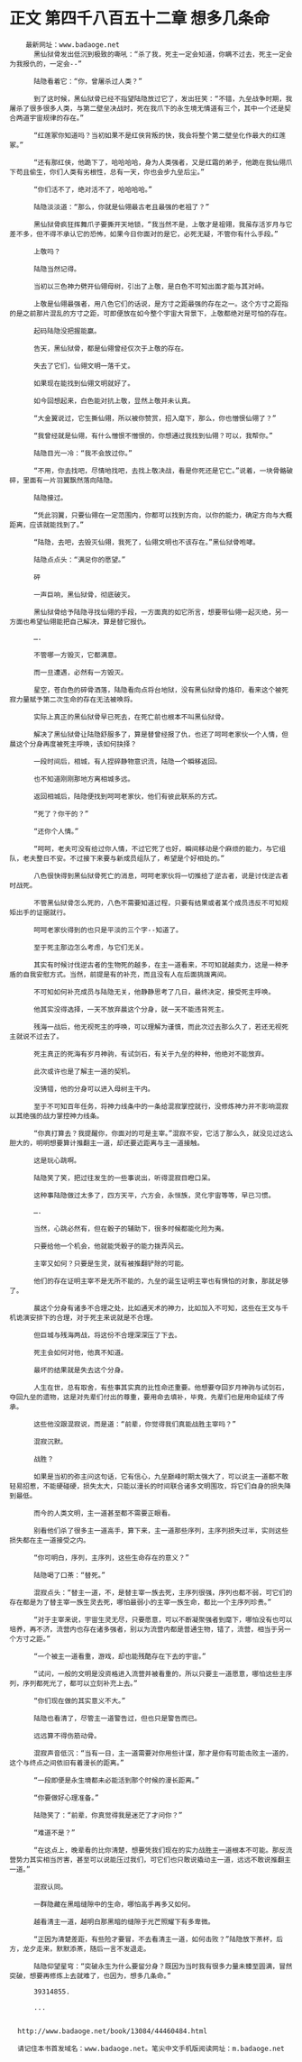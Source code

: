 # 正文 第四千八百五十二章 想多几条命
        最新网址：www.badaoge.net
          黑仙狱骨发出低沉到极致的嘶吼：“杀了我，死主一定会知道，你瞒不过去，死主一定会为我报仇的，一定会--”
      
          陆隐看着它：“你，曾屠杀过人类？”
      
          到了这时候，黑仙狱骨已经不指望陆隐放过它了，发出狂笑：“不错，九垒战争时期，我屠杀了很多很多人类，与第二壁垒决战时，死在我爪下的永生境无情道有三个，其中一个还是契合两道宇宙规律的存在。”
      
          “红莲冢你知道吗？当初如果不是红侠背叛的快，我会将整个第二壁垒化作最大的红莲冢。”
      
          “还有那红侠，他跪下了，哈哈哈哈，身为人类强者，又是红霜的弟子，他跪在我仙翎爪下苟且偷生，你们人类有劣根性，总有一天，你也会步九垒后尘。”
      
          “你们活不了，绝对活不了，哈哈哈哈。”
      
          陆隐淡淡道：“那么，你就是仙翎最古老且最强的老祖了？”
      
          黑仙狱骨疯狂挥舞爪子要撕开天地锁，“我当然不是，上敬才是祖翎，我虽存活岁月与它差不多，但不得不承认它的恐怖，如果今日你面对的是它，必死无疑，不管你有什么手段。”
      
          上敬吗？
      
          陆隐当然记得。
      
          当初以三色神力劈开仙翎母树，引出了上敬，是白色不可知出面才能与其对峙。
      
          上敬是仙翎最强者，用八色它们的话说，是方寸之距最强的存在之一。这个方寸之距指的是之前那片混乱的方寸之距，可即便放在如今整个宇宙大背景下，上敬都绝对是可怕的存在。
      
          起码陆隐没把握能赢。
      
          告天，黑仙狱骨，都是仙翎曾经仅次于上敬的存在。
      
          失去了它们，仙翎文明一落千丈。
      
          如果现在能找到仙翎文明就好了。
      
          如今回想起来，白色能对抗上敬，显然上敬并未认真。
      
          “大金翼说过，它生撕仙翎，所以被你赞赏，招入麾下，那么，你也憎恨仙翎了？”
      
          “我曾经就是仙翎，有什么憎恨不憎恨的，你想通过我找到仙翎？可以，我帮你。”
      
          陆隐目光一冷：“我不会放过你。”
      
          “不用，你去找吧，尽情地找吧，去找上敬决战，看是你死还是它亡。”说着，一块骨骼破碎，里面有一片羽翼飘然落向陆隐。
      
          陆隐接过。
      
          “凭此羽翼，只要仙翎在一定范围内，你都可以找到方向，以你的能力，确定方向与大概距离，应该就能找到了。”
      
          “陆隐，去吧，去毁灭仙翎，我死了，仙翎文明也不该存在。”黑仙狱骨咆哮。
      
          陆隐点点头：“满足你的愿望。”
      
          砰
      
          一声巨响，黑仙狱骨，彻底破灭。
      
          黑仙狱骨给予陆隐寻找仙翎的手段，一方面真的如它所言，想要带仙翎一起灭绝，另一方面也希望仙翎能把自己解决，算是替它报仇。
      
          ….
      
          不管哪一方毁灭，它都满意。
      
          而一旦遭遇，必然有一方毁灭。
      
          星空，苍白色的碎骨洒落，陆隐看向点将台地狱，没有黑仙狱骨的烙印，看来这个被死寂力量赋予第二次生命的存在无法被唤将。
      
          实际上真正的黑仙狱骨早已死去，在死亡前也根本不叫黑仙狱骨。
      
          解决了黑仙狱骨让陆隐舒服多了，算是替曾经报了仇，也还了呵呵老家伙一个人情，但晨这个分身再度被死主呼唤，该如何抉择？
      
          一段时间后，相城，有人捏碎静物意识流，陆隐一个瞬移返回。
      
          也不知道刚刚那地方离相城多远。
      
          返回相城后，陆隐便找到呵呵老家伙，他们有彼此联系的方式。
      
          “死了？你干的？”
      
          “还你个人情。”
      
          “呵呵，老夫可没有给过你人情，不过它死了也好，瞬间移动是个麻烦的能力，与它组队，老夫整日不安。不过接下来要与新成员组队了，希望是个好相处的。”
      
          八色很快得到黑仙狱骨死亡的消息，呵呵老家伙将一切推给了逆古者，说是讨伐逆古者时战死。
      
          不管黑仙狱骨怎么死的，八色不需要知道过程，只要有结果或者某个成员违反不可知规矩出手的证据就行。
      
          呵呵老家伙得到的也只是平淡的三个字--知道了。
      
          至于死主那边怎么考虑，与它们无关。
      
          其实有时候讨伐逆古者的生物死的越多，在主一道看来，不可知就越卖力，这是一种矛盾的自我安慰方式。当然，前提是有的补充，而且没有人在后面挑拨离间。
      
          不可知如何补充成员与陆隐无关，他静静思考了几日，最终决定，接受死主呼唤。
      
          他其实没得选择，一天不放弃晨这个分身，就一天不能违背死主。
      
          残海一战后，他无视死主的呼唤，可以理解为谨慎，而此次过去那么久了，若还无视死主就说不过去了。
      
          死主真正的死海有岁月神驹，有试剑石，有关于九垒的种种，他绝对不能放弃。
      
          此次或许也是了解主一道的契机。
      
          没猜错，他的分身可以进入母树主干内。
      
          至于不可知百年任务，将神力线条中的一条给混寂掌控就行，没修炼神力并不影响混寂以其绝强的战力掌控神力线条。
      
          “你真打算去？我提醒你，你面对的可是主宰。”混寂不安，它活了那么久，就没见过这么胆大的，明明想要算计推翻主一道，却还要近距离与主一道接触。
      
          这是玩心跳啊。
      
          陆隐笑了笑，把过往发生的一些事说出，听得混寂目瞪口呆。
      
          这种事陆隐做过太多了，四方天平，六方会，永恒族，灵化宇宙等等，早已习惯。
      
          ….
      
          当然，心跳必然有，但在骰子的辅助下，很多时候都能化险为夷。
      
          只要给他一个机会，他就能凭骰子的能力拨弄风云。
      
          主宰又如何？只要是生灵，就有被推翻铲除的可能。
      
          他们的存在证明主宰不是无所不能的，九垒的诞生证明主宰也有惧怕的对象，那就足够了。
      
          晨这个分身有诸多不合理之处，比如通天术的神力，比如加入不可知，这些在王文与千机诡演安排下的合理，对于死主来说就是不合理。
      
          但巨城与残海两战，将这份不合理深深压了下去。
      
          死主会如何对他，他真不知道。
      
          最坏的结果就是失去这个分身。
      
          人生在世，总有取舍，有些事其实真的比性命还重要。他想要夺回岁月神驹与试剑石，夺回九垒的遗物，这是对先辈们付出的尊重，要用命去填补，毕竟，先辈们也是用命延续了传承。
      
          这些他没跟混寂说，而是道：“前辈，你觉得我们真能战胜主宰吗？”
      
          混寂沉默。
      
          战胜？
      
          如果是当初的弥主问这句话，它有信心，九垒巅峰时期太强大了，可以说主一道都不敢轻易招惹，不能硬碰硬，损失太大，只能以漫长的时间联合诸多文明围攻，将它们自身的损失降到最低。
      
          而今的人类文明，主一道甚至都不需要正眼看。
      
          别看他们杀了很多主一道高手，算下来，主一道那些序列，主序列损失过半，实则这些损失都在主一道接受之内。
      
          “你可明白，序列，主序列，这些生命存在的意义？”
      
          陆隐喝了口茶：“替死。”
      
          混寂点头：“替主一道，不，是替主宰一族去死，主序列很强，序列也都不弱，可它们的存在都是为了替主宰一族生灵去死，哪怕最弱小的主宰一族生命，都比一个主序列珍贵。”
      
          “对于主宰来说，宇宙生灵无尽，只要愿意，可以不断凝聚强者到麾下，哪怕没有也可以培养，再不济，流营内也存在诸多强者，别以为流营内都是普通生物，错了，流营，相当于另一个方寸之距。”
      
          “一个被主一道看重，游戏，却也能残酷存在下去的宇宙。”
      
          “试问，一般的文明是没资格进入流营并被看重的，所以只要主一道愿意，哪怕这些主序列，序列都死光了，都可以立刻补充上去。”
      
          “你们现在做的其实意义不大。”
      
          陆隐也看清了，尽管主一道警告过，但也只是警告而已。
      
          远远算不得伤筋动骨。
      
          混寂声音低沉：“当有一日，主一道需要对你用些计谋，那才是你有可能击败主一道的，这个与终点之间依旧有着漫长的距离。”
      
          “一段即便是永生境都未必能活到那个时候的漫长距离。”
      
          “你要做好心理准备。”
      
          陆隐笑了：“前辈，你真觉得我是迷茫了才问你？”
      
          “难道不是？”
      
          “在这点上，晚辈看的比你清楚，想要凭我们现在的实力战胜主一道根本不可能。那反流营势力其实相当厉害，甚至可以说能压过我们，可它们也只敢说撬动主一道，远远不敢说推翻主一道。”
      
          混寂认同。
      
          一群隐藏在黑暗缝隙中的生命，哪怕高手再多又如何。
      
          越看清主一道，越明白那黑暗的缝隙于光芒照耀下有多卑微。
      
          “正因为清楚差距，有些险才要冒，不去看清主一道，如何击败？”陆隐放下茶杯，后方，龙夕走来，默默添茶，随后一言不发退走。
      
          陆隐仰望星穹：“突破永生为什么要留分身？既因为当时我有很多力量未臻至圆满，冒然突破，想要再修炼上去就难了，也因为，想多几条命。”
      
          39314855.
      
          ...
      
      
      http://www.badaoge.net/book/13084/44460484.html
      
      请记住本书首发域名：www.badaoge.net。笔尖中文手机版阅读网址：m.badaoge.net